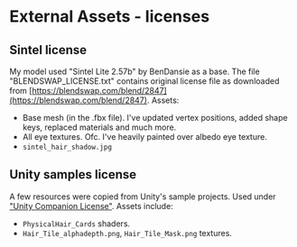 # External Assets - licenses

## Sintel license

My model used "Sintel Lite 2.57b" by BenDansie as a base. The file "BLENDSWAP_LICENSE.txt" contains original license file as downloaded from [https://blendswap.com/blend/2847](https://blendswap.com/blend/2847). Assets:

- Base mesh (in the .fbx file). I've updated vertex positions, added shape keys, replaced materials and much more.
- All eye textures. Ofc. I've heavily painted over albedo eye texture.
- `sintel_hair_shadow.jpg`

## Unity samples license

A few resources were copied from Unity's sample projects. Used under ["Unity Companion License"](https://unity.com/legal/licenses/unity-companion-license). Assets include:

- `PhysicalHair_Cards` shaders.
- `Hair_Tile_alphadepth.png`, `Hair_Tile_Mask.png` textures.
